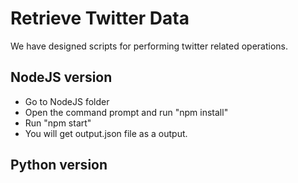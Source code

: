 # Retrieve Twitter Data
We have designed scripts for performing twitter related operations.

## NodeJS version
- Go to NodeJS folder
- Open the command prompt and run "npm install"
- Run "npm start"
- You will get output.json file as a output.

## Python version
